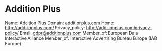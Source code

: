 
# Addition Plus

Name: Addition Plus
Domain: additionplus.com
Home: http://additionplus.com/
Privacy_policy: http://additionplus.com/privacy-policy/
Email: gdpr@additionplus.com
Member_of: European Data Interactive Alliance
Member_of: Interactive Advertising Bureau Europe (IAB Europe)
